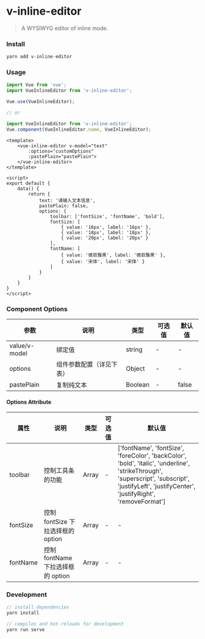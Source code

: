 # v-inline-editor

> A WYSIWYG editor of inline mode.  

### Install

```js
yarn add v-inline-editor
```

### Usage
```js
import Vue from 'vue';
import VueInlineEditor from 'v-inline-editor';

Vue.use(VueInlineEditor);

// or

import VueInlineEditor from 'v-inline-editor';
Vue.component(VueInlineEditor.name, VueInlineEditor);
```
```vue
<template>
    <vue-inline-editor v-model="text"
        :options="customOptions"
        :pastePlain="pastePlain">
    </vue-inline-editor>
</template>

<script>
export default {
    data() {
        return {
            text: '请输入文本信息',
            pastePlain: false,
            options: {
                toolbar: ['fontSize', 'fontName', 'bold'],
                fontSize: [
                    { value: '16px', label: '16px' },
                    { value: '18px', label: '18px' },
                    { value: '20px', label: '20px' }
                ],
                fontName: [
                    { value: '微软雅黑', label: '微软雅黑' },
                    { value: '宋体', label: '宋体' }
                ]
            }
        }
    }
}
</script>
```

### Component Options

参数 | 说明 | 类型 | 可选值 | 默认值
---  | ---  |  --- |   ---  |  ---
value/v-model | 绑定值 | string | - | -
options | 组件参数配置（详见下表） | Object | - | -
pastePlain | 复制纯文本 | Boolean | - | false

#### Options Attribute
属性 | 说明 | 类型 | 可选值 | 默认值
---  | ---  |  --- |   ---  |  ---
toolbar | 控制工具条的功能 | Array | - | ['fontName', 'fontSize', 'foreColor', 'backColor', 'bold', 'italic', 'underline', 'strikeThrough', 'superscript', 'subscript', 'justifyLeft', 'justifyCenter', 'justifyRight', 'removeFormat']
fontSize | 控制 fontSize 下拉选择框的 option | Array | - | -
fontName | 控制 fontName 下拉选择框的 option | Array | - | -



### Development
```js
// install dependencies
yarn install

// compiles and hot-reloads for development
yarn run serve
```
